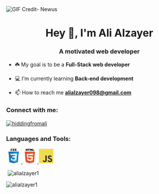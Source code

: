 <img src="https://media.licdn.com/dms/image/v2/D4D12AQEZtPCuttD_iQ/article-cover_image-shrink_423_752/article-cover_image-shrink_423_752/0/1697453573297?e=1730937600&amp;v=beta&amp;t=VRxEt8oAB5i7qTJnwpxVMz4QllkPkybPD15Zdq7rYb4" loading="lazy" alt="GIF Credit- Newus" id="ember29" class="reader-cover-image__img evi-image lazy-image ember-view">


<h1 align="center">Hey 👋, I'm Ali Alzayer</h1>
<h3 align="center">A motivated web developer</h3>


- ☘️ My goal is to be a **Full-Stack web developer**

- 💻 I’m currently learning **Back-end development** 
- 📫 How to reach me **alialzayer098@gmail.com**

<h3 align="left">Connect with me:</h3>
<p align="left">
<a href="https://twitter.com/hiddingfromali" target="blank"><img align="center" src="https://raw.githubusercontent.com/rahuldkjain/github-profile-readme-generator/master/src/images/icons/Social/twitter.svg" alt="hiddingfromali" height="30" width="40" /></a>
</p>

<h3 align="left">Languages and Tools:</h3>
<p align="left"> <a href="https://www.w3schools.com/css/" target="_blank" rel="noreferrer"> <img src="https://raw.githubusercontent.com/devicons/devicon/master/icons/css3/css3-original-wordmark.svg" alt="css3" width="40" height="40"/> </a>
<a href="https://www.w3.org/html/" target="_blank" rel="noreferrer"> <img src="https://raw.githubusercontent.com/devicons/devicon/master/icons/html5/html5-original-wordmark.svg" alt="html5" width="40" height="40"/> </a> 
  <a href="https://developer.mozilla.org/en-US/docs/Web/JavaScript" target="_blank" rel="noreferrer"> <img src="https://raw.githubusercontent.com/devicons/devicon/master/icons/javascript/javascript-original.svg" alt="javascript" width="40" height="40"/> </a> </p>

 
<p>&nbsp;<img align="center" src="https://github-readme-stats.vercel.app/api?username=alialzayer1&show_icons=true&locale=en" alt="alialzayer1" /></p>
<p><img align="left" src="https://github-readme-stats.vercel.app/api/top-langs?username=alialzayer1&show_icons=true&locale=en&layout=compact" alt="alialzayer1" /></p> 


